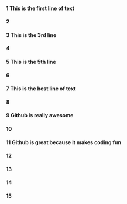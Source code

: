 #### 1 This is the first line of text
#### 2
#### 3 This is the 3rd line 
#### 4
#### 5 This is the 5th line 
#### 6
#### 7 This is the best line of text
#### 8
#### 9 Github is really awesome 
#### 10
#### 11 Github is great because it makes coding fun
#### 12
#### 13
#### 14
#### 15